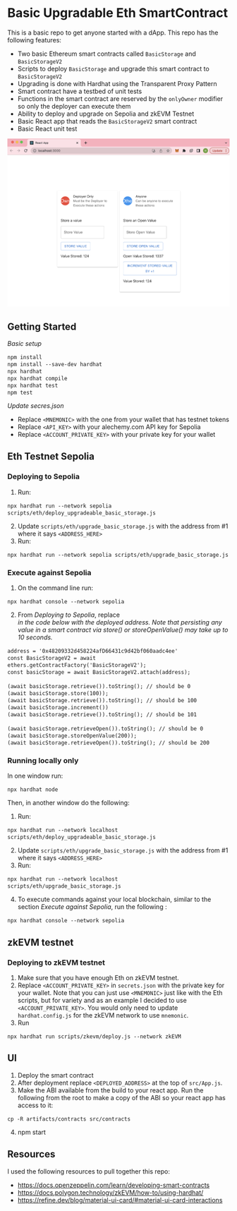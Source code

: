 # Basic Upgradable Eth SmartContract

This is a basic repo to get anyone started with a dApp. This repo has the following features:

* Two basic Ethereum smart contracts called `BasicStorage` and `BasicStorageV2`
* Scripts to deploy `BasicStorage` and upgrade this smart contract to `BasicStorageV2`
* Upgrading is done with Hardhat using the Transparent Proxy Pattern
* Smart contract have a testbed of unit tests
* Functions in the smart contract are reserved by the `onlyOwner` modifier so only the deployer can execute them
* Ability to deploy and upgrade on Sepolia and zkEVM Testnet
* Basic React app that reads the `BasicStorageV2` smart contract
* Basic React unit test

![Image of the UI running](https://github.com/henryksarat/BasicUpgradableEthSmartContract/blob/main/images/UI_screenshot.png)

## Getting Started

*Basic setup*

```
npm install
npm install --save-dev hardhat
npx hardhat
npx hardhat compile
npx hardhat test
npm test
```

*Update secres.json*
* Replace `<MNEMONIC>` with the one from your wallet that has testnet tokens
* Replace `<API_KEY>` with your alechemy.com API key for Sepolia
* Replace `<ACCOUNT_PRIVATE_KEY>` with your private key for your wallet

## Eth Testnet Sepolia

### Deploying to Sepolia

1. Run:
```
npx hardhat run --network sepolia scripts/eth/deploy_upgradeable_basic_storage.js
```

2. Update `scripts/eth/upgrade_basic_storage.js` with the address from #1 where it says `<ADDRESS_HERE>`
3. Run:
```
npx hardhat run --network sepolia scripts/eth/upgrade_basic_storage.js
```

### Execute against Sepolia

1. On the command line run:

```
npx hardhat console --network sepolia
```
2. From *Deploying to Sepolia*, replace *<ADDRESS>* in the code below with the deployed address. Note that persisting any value in a smart contract via _store()_ or _storeOpenValue()_ may take up to 10 seconds.
```
address = '0x48209332d458224afD66431c9d42bf060aadc4ee'
const BasicStorageV2 = await ethers.getContractFactory('BasicStorageV2');
const basicStorage = await BasicStorageV2.attach(address);

(await basicStorage.retrieve()).toString(); // should be 0
(await basicStorage.store(100));
(await basicStorage.retrieve()).toString(); // should be 100 
(await basicStorage.increment())
(await basicStorage.retrieve()).toString(); // should be 101 

(await basicStorage.retrieveOpen()).toString(); // should be 0
(await basicStorage.storeOpenValue(200));
(await basicStorage.retrieveOpen()).toString(); // should be 200
```

### Running locally only

In one window run:
```
npx hardhat node
```

Then, in another window do the following:

1. Run:
```
npx hardhat run --network localhost scripts/eth/deploy_upgradeable_basic_storage.js
```

2. Update `scripts/eth/upgrade_basic_storage.js` with the address from #1 where it says `<ADDRESS_HERE>`
3. Run:
```
npx hardhat run --network localhost scripts/eth/upgrade_basic_storage.js
```
4. To execute commands against your local blockchain, similar to the section *Execute against Sepolia*, run the following :

```
npx hardhat console --network sepolia
```

## zkEVM testnet

### Deploying to zkEVM testnet

1. Make sure that you have enough Eth on zkEVM testnet.
2. Replace `<ACCOUNT_PRIVATE_KEY>` in `secrets.json` with the private key for your wallet. Note that you can just use `<MNEMONIC>` just like with the Eth scripts, but for variety and as an example I decided to use `<ACCOUNT_PRIVATE_KEY>`. You would only need to update `hardhat.config.js` for the zkEVM network to use `mnemonic`.
3. Run

```
npx hardhat run scripts/zkevm/deploy.js --network zkEVM
```

## UI

1. Deploy the smart contract 
2. After deployment replace `<DEPLOYED_ADDRESS>` at the top of `src/App.js`. 
3. Make the ABI available from the build to your react app. Run the following from the root to make a copy of the ABI so your react app has access to it:
```
cp -R artifacts/contracts src/contracts
```
4. npm start

## Resources

I used the following resources to pull together this repo:
* https://docs.openzeppelin.com/learn/developing-smart-contracts
* https://docs.polygon.technology/zkEVM/how-to/using-hardhat/
* https://refine.dev/blog/material-ui-card/#material-ui-card-interactions

